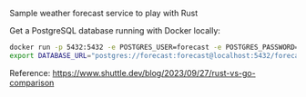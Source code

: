 Sample weather forecast service to play with Rust

Get a PostgreSQL database running with Docker locally:
```bash
docker run -p 5432:5432 -e POSTGRES_USER=forecast -e POSTGRES_PASSWORD=forecast -e POSTGRES_DB=forecast -v `pwd`/init.sql:/docker-entrypoint-initdb.d/index.sql -d postgres
export DATABASE_URL="postgres://forecast:forecast@localhost:5432/forecast?sslmode=disable"
```

Reference: https://www.shuttle.dev/blog/2023/09/27/rust-vs-go-comparison